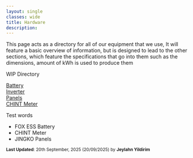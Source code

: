 ```yaml
---
layout: single
classes: wide
title: Hardware
description: 
---
```


This page acts as a directory for all of our equipment that we use, It will feature a basic overview of information, but is designed to lead to the other sections, which feature the specifications that go into them such as the dimensions, amount of kWh is used to produce them

WIP Directory

[Battery](/aussiesolarbatteriesdatabase/hardware/battery/)  
[Inverter](/aussiesolarbatteriesdatabase/hardware/inverter/)  
[Panels](/aussiesolarbatteriesdatabase/hardware/panels/)  
[CHINT Meter](/aussiesolarbatteriesdatabase/hardware/chint-meter/)

Test words

- FOX ESS Battery
- CHINT Meter
- JINGKO Panels

<sup>**Last Updated**: 20th September, 2025 (20/09/2025) by **Jeylahn Yildirim**</sup>
